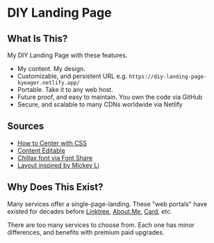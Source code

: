 # DIY Landing Page

## What Is This?

My DIY Landing Page with these features.

- My content. My design.
- Customizable, and persistent URL e.g. `https://diy-landing-page-kyeager.netlify.app/`
- Portable. Take it to any web host.
- Future proof, and easy to maintain. You own the code via GitHub
- Secure, and scalable to many CDNs worldwide via Netlify

## Sources

- [How to Center with CSS](https://coryrylan.com/blog/how-to-center-in-css-with-css-grid)
- [Content Editable](https://css-tricks.com/the-browser-can-remember-edited-content/)
- [Chillax font via Font Share](https://www.fontshare.com/fonts/chillax)
- [Layout inspired by Mickey Li](https://codepen.io/tmac/pen/bqJpPy)

## Why Does This Exist?

Many services offer a single-page-landing. These "web portals" have existed for decades before [Linktree](https://linktr.ee/), [About.Me](https://about.me), [Card](https://carrd.co/), etc.

There are too many services to choose from. Each one has minor differences, and benefits with premium paid upgrades.
